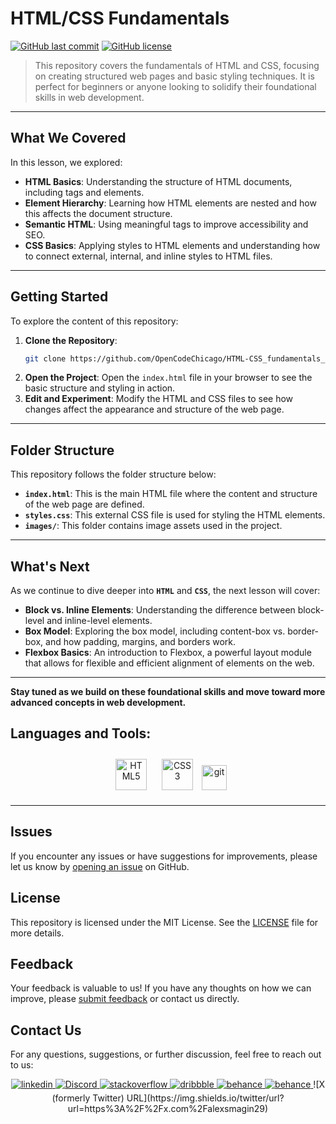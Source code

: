 # HTML/CSS Fundamentals

[![GitHub last commit](https://img.shields.io/github/last-commit/OpenCodeChicago/HTML-CSS_fundamentals_part1)](https://github.com/OpenCodeChicago/HTML-CSS_fundamentals_part1/commits/main)
[![GitHub license](https://img.shields.io/github/license/OpenCodeChicago/HTML-CSS_fundamentals_part1)](https://github.com/OpenCodeChicago/HTML-CSS_fundamentals_part1/blob/main/LICENSE)

> This repository covers the fundamentals of HTML and CSS, focusing on creating structured web pages and basic styling techniques. It is perfect for beginners or anyone looking to solidify their foundational skills in web development.

---

## What We Covered

In this lesson, we explored:

- **HTML Basics**: Understanding the structure of HTML documents, including tags and elements.
- **Element Hierarchy**: Learning how HTML elements are nested and how this affects the document structure.
- **Semantic HTML**: Using meaningful tags to improve accessibility and SEO.
- **CSS Basics**: Applying styles to HTML elements and understanding how to connect external, internal, and inline styles to HTML files.

---

## Getting Started

To explore the content of this repository:

1. **Clone the Repository**: 
   ```bash
   git clone https://github.com/OpenCodeChicago/HTML-CSS_fundamentals_part1.git
   ```
2. **Open the Project**:
   Open the `index.html` file in your browser to see the basic structure and styling in action.
3. **Edit and Experiment**:
   Modify the HTML and CSS files to see how changes affect the appearance and structure of the web page.

---

## Folder Structure

This repository follows the folder structure below:
- **`index.html`**: This is the main HTML file where the content and structure of the web page are defined.
- **`styles.css`**: This external CSS file is used for styling the HTML elements.
- **`images/`**: This folder contains image assets used in the project.

---

## What's Next

As we continue to dive deeper into **`HTML`** and **`CSS`**, the next lesson will cover:
- **Block vs. Inline Elements**: Understanding the difference between block-level and inline-level elements.
- **Box Model**: Exploring the box model, including content-box vs. border-box, and how padding, margins, and borders work.
- **Flexbox Basics**: An introduction to Flexbox, a powerful layout module that allows for flexible and efficient alignment of elements on the web.

---

**Stay tuned as we build on these foundational skills and move toward more advanced concepts in web development.**

## Languages and Tools:

<div align="center">

<a href="https://en.wikipedia.org/wiki/HTML5" target="_blank"><img style="margin: 10px" src="https://profilinator.rishav.dev/skills-assets/html5-original-wordmark.svg" alt="HTML5" height="50" /></a>
<a href="https://www.w3schools.com/css/" target="_blank"><img style="margin: 10px" src="https://profilinator.rishav.dev/skills-assets/css3-original-wordmark.svg" alt="CSS3" height="50" /></a>
<a href="https://git-scm.com/" target="_blank" rel="noreferrer">
<img src="https://www.vectorlogo.zone/logos/git-scm/git-scm-icon.svg" alt="git" width="40" height="40"/></a>

</div>

---

## Issues

If you encounter any issues or have suggestions for improvements, please let us know by [opening an issue](https://github.com/OpenCodeChicago/HTML-CSS_fundamentals_part1/issues) on GitHub.

## License

This repository is licensed under the MIT License. See the [LICENSE](LICENSE) file for more details.

## Feedback

Your feedback is valuable to us! If you have any thoughts on how we can improve, please [submit feedback](https://github.com/OpenCodeChicago/HTML-CSS_fundamentals_part1/issues) or contact us directly.

## Contact Us

For any questions, suggestions, or further discussion, feel free to reach out to us:

<div align="center">
<a href="https://linkedin.com/in/alex-smagin29" target="_blank">
<img src=https://img.shields.io/badge/linkedin-%231E77B5.svg?&style=for-the-badge&logo=linkedin&logoColor=white alt=linkedin style="margin-bottom: 5px;" />
</a>
<a href="https://discord.gg/t6MGsCqdFX" target="_blank">
<img src="https://img.shields.io/badge/discord-%237289DA.svg?&style=for-the-badge&logo=discord&logoColor=white" alt="Discord" style="margin-bottom: 5px;" />
</a>
<a href="https://stackoverflow.com/users/22484161/alex-smagin" target="_blank">
<img src=https://img.shields.io/badge/stackoverflow-%23F28032.svg?&style=for-the-badge&logo=stackoverflow&logoColor=white alt=stackoverflow style="margin-bottom: 5px;" />
</a>
<a href="https://dribbble.com/Alexandrbig1" target="_blank">
<img src=https://img.shields.io/badge/dribbble-%23E45285.svg?&style=for-the-badge&logo=dribbble&logoColor=white alt=dribbble style="margin-bottom: 5px;" />
</a>
<a href="https://www.behance.net/a1126" target="_blank">
<img src=https://img.shields.io/badge/behance-%23191919.svg?&style=for-the-badge&logo=behance&logoColor=white alt=behance style="margin-bottom: 5px;" />
</a>
<a href="https://www.behance.net/a1126" target="_blank">
<img src=https://img.shields.io/twitter/url?url=https%3A%2F%2Fx.com%2Falexsmagin29 alt=behance style="margin-bottom: 5px;" />
</a>
![X (formerly Twitter) URL](https://img.shields.io/twitter/url?url=https%3A%2F%2Fx.com%2Falexsmagin29)

</div>
